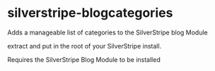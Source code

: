 silverstripe-blogcategories
===========================

Adds a manageable list of categories to the SilverStripe blog Module

extract and put in the root of your SilverStripe install.

Requires the SilverStripe Blog Module to be installed